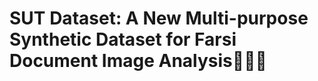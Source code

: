 # SUT Dataset: A New Multi-purpose Synthetic Dataset for Farsi Document Image Analysis:partying_face::sunglasses::rocket:
